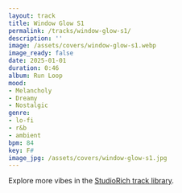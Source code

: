 ```yaml
---
layout: track
title: Window Glow S1
permalink: /tracks/window-glow-s1/
description: ''
image: /assets/covers/window-glow-s1.webp
image_ready: false
date: 2025-01-01
duration: 0:46
album: Run Loop
mood:
- Melancholy
- Dreamy
- Nostalgic
genre:
- lo-fi
- r&b
- ambient
bpm: 84
key: F#
image_jpg: /assets/covers/window-glow-s1.jpg
---
```


Explore more vibes in the [StudioRich track library](/tracks/).
